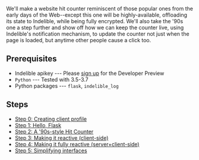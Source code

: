 We'll make a website hit counter reminiscent of those popular ones
from the early days of the Web--except this one will be highly-available,
offloading its state to Indelible, while being fully encrypted.
We'll also take the '90s one a step further and show off how we can
keep the counter live, using Indelible's notification mechanism,
to update the counter not just when the page is loaded, but anytime
other people cause a click too.

Prerequisites
-------------

-   Indelible apikey --- Please [sign
    up](mailto:showmethelogs@indelible.systems) for the Developer
    Preview
-   `Python` --- Tested with 3.5-3.7
-   Python packages --- `flask`, `indelible_log`

Steps
-----
* [Step 0: Creating client profile](step0_creating_profile.md)
* [Step 1: Hello, Flask](step1_hello_flask.py)
* [Step 2: A '90s-style Hit Counter](step2_90s_hit_counter.py)
* [Step 3: Making it reactive (client-side)](step3_reactive_clients.py)
* [Step 4: Making it fully reactive (server+client-side)](step4_fully_reactive.py)
* [Step 5: Simplifying interfaces](step5_simplifying_interfaces.py)
